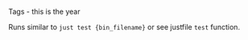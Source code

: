 Tags - this is the year

Runs similar to `just test {bin_filename}` or see justfile `test` function.
